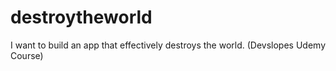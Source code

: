 # destroytheworld
I want to build an app that effectively destroys the world. (Devslopes Udemy Course)
